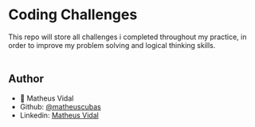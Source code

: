 # Coding Challenges
This repo will store all challenges i completed throughout my practice, in order to improve my problem solving and logical thinking skills.
<br><br>

## Author
- :bust_in_silhouette: Matheus Vidal
 - Github: [@matheuscubas](https://github.com/matheuscubas)
 - Linkedin:  [Matheus Vidal](https://www.linkedin.com/in/matheusvcubas)


